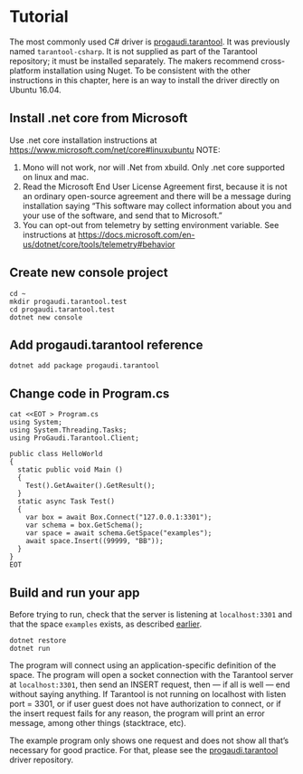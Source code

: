 # Tutorial

The most commonly used C# driver is [progaudi.tarantool](https://github.com/progaudi/progaudi.tarantool). It was previously named `tarantool-csharp`. It is not supplied as part of the Tarantool repository; it must be installed separately. The makers recommend cross-platform installation using Nuget. To be consistent with the other instructions in this chapter, here is an way to install the driver directly on Ubuntu 16.04.

## Install .net core from Microsoft

Use .net core installation instructions at https://www.microsoft.com/net/core#linuxubuntu
NOTE:
1. Mono will not work, nor will .Net from xbuild. Only .net core supported on linux and mac.
2. Read the Microsoft End User License Agreement first, because it is not an ordinary open-source agreement and there will be a message during installation saying “This software may collect information about you and your use of the software, and send that to Microsoft.”
3. You can opt-out from telemetry by setting environment variable. See instructions at https://docs.microsoft.com/en-us/dotnet/core/tools/telemetry#behavior


## Create new console project

```
cd ~
mkdir progaudi.tarantool.test
cd progaudi.tarantool.test
dotnet new console
```

## Add progaudi.tarantool reference

```
dotnet add package progaudi.tarantool
```

## Change code in Program.cs

```
cat <<EOT > Program.cs
using System;
using System.Threading.Tasks;
using ProGaudi.Tarantool.Client;

public class HelloWorld
{
  static public void Main ()
  {
    Test().GetAwaiter().GetResult();
  }
  static async Task Test()
  {
    var box = await Box.Connect("127.0.0.1:3301");
    var schema = box.GetSchema();
    var space = await schema.GetSpace("examples");
    await space.Insert((99999, "BB"));
  }
}
EOT

```

## Build and run your app

Before trying to run, check that the server is listening at `localhost:3301` and that the space `examples` exists, as described [earlier](https://tarantool.org/en/doc/1.7/book/connectors/index.html#index-connector-setting).

```
dotnet restore
dotnet run
```

The program will connect using an application-specific definition of the space. The program will open a socket connection with the Tarantool server at `localhost:3301`, then send an INSERT request, then — if all is well — end without saying anything. If Tarantool is not running on localhost with listen port = 3301, or if user guest does not have authorization to connect, or if the insert request fails for any reason, the program will print an error message, among other things (stacktrace, etc).

The example program only shows one request and does not show all that’s necessary for good practice. For that, please see the [progaudi.tarantool](https://github.com/progaudi/progaudi.tarantool) driver repository.
